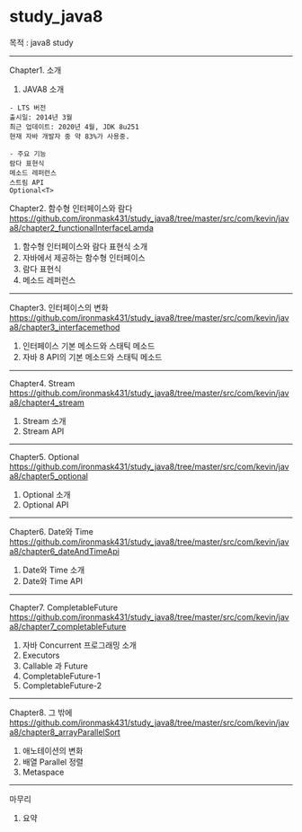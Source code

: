 # study_java8

목적 : java8 study

---
Chapter1. 소개
 1. JAVA8 소개 

```자바 8
- LTS 버전   
출시일: 2014년 3월   
최근 업데이트: 2020년 4월, JDK 8u251   
현재 자바 개발자 중 약 83%가 사용중.   

- 주요 기능   
람다 표현식   
메소드 레퍼런스   
스트림 API   
Optional<T>   
```

Chapter2. 함수형 인터페이스와 람다
https://github.com/ironmask431/study_java8/tree/master/src/com/kevin/java8/chapter2_functionalInterfaceLamda
 
 1. 함수형 인터페이스와 람다 표현식 소개 
 2. 자바에서 제공하는 함수형 인터페이스
 3. 람다 표현식
 4. 메소드 레퍼런스
 
--- 
Chapter3. 인터페이스의 변화   
https://github.com/ironmask431/study_java8/tree/master/src/com/kevin/java8/chapter3_interfacemethod

  1. 인터페이스 기본 메소드와 스태틱 메소드 
  2. 자바 8 API의 기본 메소드와 스태틱 메소드
  
--- 
Chapter4. Stream   
https://github.com/ironmask431/study_java8/tree/master/src/com/kevin/java8/chapter4_stream

  1. Stream 소개
  2. Stream API
  
--- 
Chapter5. Optional   
https://github.com/ironmask431/study_java8/tree/master/src/com/kevin/java8/chapter5_optional

  1. Optional 소개
  2. Optional API
  
--- 
Chapter6. Date와 Time   
https://github.com/ironmask431/study_java8/tree/master/src/com/kevin/java8/chapter6_dateAndTimeApi

  1. Date와 Time 소개
  2. Date와 Time API
    
--- 
Chapter7. CompletableFuture    
https://github.com/ironmask431/study_java8/tree/master/src/com/kevin/java8/chapter7_completableFuture

  1. 자바 Concurrent 프로그래밍 소개
  2. Executors
  3. Callable 과 Future
  4. CompletableFuture-1
  5. CompletableFuture-2

--- 
Chapter8. 그 밖에   
https://github.com/ironmask431/study_java8/tree/master/src/com/kevin/java8/chapter8_arrayParallelSort

  1. 애노테이션의 변화
  2. 배열 Parallel 정렬
  3. Metaspace
  
--- 
마무리
  1. 요약 
  

